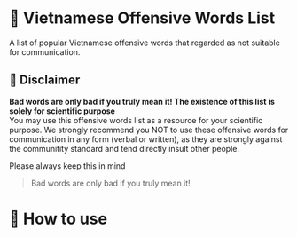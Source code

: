 # :cursing_face: Vietnamese Offensive Words List
A list of popular Vietnamese offensive words that regarded as not suitable for communication.

## :scroll: Disclaimer
**Bad words are only bad if you truly mean it! The existence of this list is solely for scientific purpose**  
You may use this offensive words list as a resource for your scientific purpose. We strongly recommend you NOT to use these offensive words for communication in any form (verbal or written), as they are strongly against the communitity standard and tend directly insult other people.

Please always keep this in mind
> Bad words are only bad if you truly mean it!

# :bow_and_arrow: How to use
